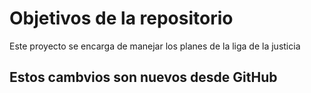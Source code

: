 # Objetivos de la repositorio

Este proyecto se encarga de manejar los planes de la liga de la justicia

## Estos cambvios son nuevos desde GitHub
